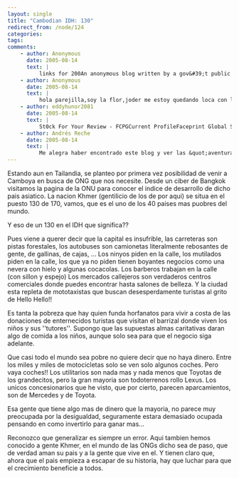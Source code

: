 ```yaml
---
layout: single
title: "Cambodian IDH: 130"
redirect_from: /node/124
categories:
tags: 
comments: 
    - author: Anonymous
      date: 2005-08-14
      text: |
          links for 200An anonymous blog written by a gov&#39;t public affairs officer for others in the same line of work.=========Hello, you got a quite interesting blog here. I really enjoyed reading here and think I&#39;m going to bookmark it.My Page is a lasik network relatedsite. Check it out.  
    - author: Anonymous
      date: 2005-08-14
      text: |
          hola parejilla,soy la flor,joder me estoy quedando loca con lo q contais.Q fuerte desde,esta,nuestra sociedad del bienestar,todo eso parece mas un guión de pelicula q una realidad.Espero que le esteis sacando todo el jugo a vuestra experiencia,y q pronto encontreis una forma de ayudar,porque imagino q debe ser mas q frustrante estar rodeado de tanta injusticia y pobreza.Aunque siempre tengamos que ser los mismos los q arrimemos el hombro,los q precisamente no pueden hacer nada para acabar con este desequilibrio.pero bueno muchos animos y fuerzas y un beso enorme pa los dos.  
    - author: eddyhunor2081
      date: 2005-08-14
      text: |
          St0ck For Your Review - FCPGCurrent ProfileFaceprint Global Solutions (FCPG) Current Price $0.15A U.S. based-company dedicated to the goal of bringing effective security solutions to the marketplace.With violent and white-collar terrorism on the rise, companies are starving for innovative security solutions. FCPG is set to bring hot new security solutions to the industry, with currently over 40 governmental and non-governmental contracts, being negotiated.Please Review Exactly What this Company Does.Why consider Faceprint Global Solutions (FCPG)? Faceprint Global Solutions (FCPG) holds the exclusive marketing rights from Keyvelop, to sell the world�s leading encryption technology to be distributed directly to the Healthcare industry in North America.Faceprint Global Solutions has completed its biometric software that recognizes facial features of individuals entering and leaving through airports, ship yards, banks, large buildings, etc. FCPG acquired Montreal-based Apometrix Technologies, which enhances the companies mission of being a full-service provider to the multi-application smart card industry. The North American market appears ready for significant expansion of price-competitive, proven, multi-application solutions on smart cards. Apometrix&#39;s forecast of over 300 customers and sales of more than $50 million in North America over the next five years, appears very realistic, according to company management. Faceprint Global Solutions is currently in contract negotiations with over 40 governmental agencies and businesses seeking to use their encryption, biometric, and smart-card technologies.Breaking News for Faceprint Global Solutions (FCPG)Faceprint Global Solutions (FCPG) is pleased to announce that IBM will now offer the world�s leading encryption software to its major Healthcare clients in North America.With FCPG owning the exclusive North American rights to distribute the worlds leading encryption and transmission software developed by Keyvelop, FCPG is poised to capture large volumes of sales generated by customers currently using IBM�s software in the healthcare and other industries.�This is a very positive move for FCPG and for Keyvelop,� said FCPG CEO Pierre Cote. �We are very happy about the decision to go with IBM. This is a continuation of the progress made by everyone associated with FCPG and its partners.�Buell Duncan, IBM&#39;s general manager of ISV &amp; Developer Relations commented, �Collaborating with Keyvelop will ensure that we develop open solutions that are easy to maintain and cost effective for our customers in the healthcare and life sciences industry.�Among other things, this new software technology which is currently being used by a number of European healthcare companies, is used to send any file, regardless of format or size. Encryption keys, evidence of transmission integrity with fingerprint calculation, time-stamping of all actions and status record updating, pre-checking sender and receiver identities, validating file opening dates are part of Keyvelop features.About FacePrint Global Solutions, Inc.FCPG operates a business, which develops and delivers a variety of technology solutions, including biometric software applications on smart cards and other support mediums (apometric solutions). FCPG�s products provide biometric solutions for identity authentication and a host of smart card- and biometrics-related hardware peripherals and software applications. Apometrix, FCPG�s wholly-owned subsidiary, combines on-card or in-chip multi-application management solutions with best-of-breed �in-card matching� biometrics. Keyvelop�s secure digital envelope solution and Apometrix�s on-card biometrics work together to produce the winning combination in the fields of security, traceability and identity management. Conclusion:The examples above show the Awesome, Earning Potential of little known Companies That Explode onto Investor�s Radar Screens. This sto,ck will not be a Secret for long. Then You May Feel the Desire to Act Right Now! And Please Watch This One Trade! GO FCPG!Disclaimer:Information within this email contains &quot;forward |ooking statements&quot; within the meaning of Section 27Aof the Securities Act of 1933 and Section 21B of the Securities Exchange Act of 1934. Any statements that express or involve discussions with respect to predictions, expectations, beliefs, plans, projections, objectives, goals, assumptions or future events or performance are not statements of historical fact and may be &quot;forward |ooking statements&quot;. &quot;Forward |ooking statements&quot; are based on expectations, estimates and projections at the time the statements are made that involve a number of risks and uncertainties which could cause actual results or events to differ materially from those presently anticipated. We were paid a sum of three thousand USD to disseminate this information from ir marketing. Forward loking statements in this action may be identified through the use of words such as &quot;projects&quot;, &quot;foresee&quot;, &quot;expects&quot;, &quot;will&quot;, &quot;anticipates&quot;,&quot;estimates&quot;, &quot;believes&quot;, &quot;understands&quot; or that by statements indicatingcertain actions &quot;may&quot;, &quot;could&quot;, or &quot;might&quot; occur. Risk factors includegeneral economic and business conditions, the ability to acquire and develop specific projects, the ability to fund operations and changes in consumer and business consumption habits and other factors over which the company has little or no control. The publisher of this newsletter does not represent that the information contained herein are true and correct.  
    - author: Andrés Reche
      date: 2005-08-14
      text: |
          Me alegra haber encontrado este blog y ver las &quot;aventuras&quot; que estás viviendo. No sabes la envidia que me das.Mucha suerte en tu viaje, yo sigo sumergido y cooperando con nuestro capitalismo occidental aquí en Madrid.Muchos abrazos, Andrés.  
---
```

Estando aun en Tailandia, se planteo por primera vez posibilidad de venir a Camboya en busca de ONG que nos necesite. Desde un ciber de Bangkok visitamos la pagina de la ONU para conocer el indice de desarrollo de dicho pais asiatico. La nacion Khmer (gentilicio de los de por aqui) se situa en el puesto 130 de 170, vamos, que es el uno de los 40 paises mas puobres del mundo.  

Y eso de un 130 en el IDH que significa??  

Pues viene a querer decir que la capital es insufrible, las carreteras son pistas forestales, los autobuses son camionetas literalmente rebosantes de gente, de gallinas, de cajas, ... Los ninyos piden en la calle, los mutilados piden en la calle, los que ya no piden tienen boyantes negocios como una nevera con hielo y algunas cocacolas. Los barberos trabajan en la calle (con sillon y espejo) Los mercados callejeros son verdaderos centros comerciales donde puedes encontrar hasta salones de belleza. Y la ciudad esta repleta de mototaxistas que buscan desesperdamente turistas al grito de Hello Hello!!  

Es tanta la pobreza que hay quien funda horfanatos para vivir a costa de las donaciones de enternecidos turistas que visitan el barrizal donde viven los niños y sus ''tutores''. Supongo que las supuestas almas caritativas daran algo de comida a los niños, aunque solo sea para que el negocio siga adelante.  

Que casi todo el mundo sea pobre no quiere decir que no haya dinero. Entre los miles y miles de motocicletas solo se ven solo algunos coches. Pero vaya coches!! Los utilitarios son nada mas y nada menos que Toyotas de los grandecitos, pero la gran mayoria son todoterrenos rollo Lexus. Los unicos concesionarios que he visto, que por cierto, parecen aparcamientos, son de Mercedes y de Toyota.  

Esa gente que tiene algo mas de dinero que la mayoria, no parece muy preocupada por la desigualdad, seguramente estara demasiado ocupada pensando en como invertirlo para ganar mas...  

Reconozco que generalizar es siempre un error. Aqui tambien hemos conocido a gente Khmer, en el mundo de las ONGs dicho sea de paso, que de verdad aman su pais y a la gente que vive en el. Y tienen claro que, ahora que el pais empieza a escapar de su historia, hay que luchar para que el crecimiento beneficie a todos.
